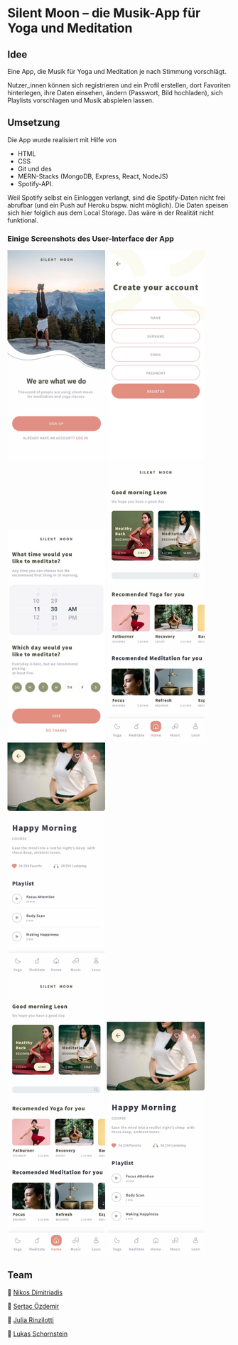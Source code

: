 # Silent Moon – die Musik-App für Yoga und Meditation

## Idee

Eine App, die Musik für Yoga und Meditation je nach Stimmung vorschlägt.

Nutzer_innen können sich registrieren und ein Profil erstellen, dort Favoriten hinterlegen, ihre Daten einsehen, ändern (Passwort, Bild hochladen), sich Playlists vorschlagen und Musik abspielen lassen.


## Umsetzung 

Die App wurde realisiert mit Hilfe von 
- HTML
- CSS
- Git und des 
- MERN-Stacks (MongoDB, Express, React, NodeJS)
- Spotify-API.

Weil Spotify selbst ein Einloggen verlangt, sind die Spotify-Daten nicht frei abrufbar (und ein Push auf Heroku bspw. nicht möglich). Die Daten speisen sich hier folglich aus dem Local Storage. Das wäre in der Realität nicht funktional.

### Einige Screenshots des User-Interface der App

<div display="flex">
    <img src="./screenshots/login.jpg" width="220" padding="25px"/>
    <img src="./screenshots/signUp.jpg" width="220" padding="25px" />
    <img src="./screenshots/reminders.jpg" width="220" padding="25px"/>
        <img src="./screenshots/home.jpg" width="220" padding="25px"/>
    <img src="./screenshots/meditationDetails.jpg" width="220" padding="25px"/>
</div>

<div>
    <img src="./screenshots/home.jpg" width="220" padding="25px"/>
    <img src="./screenshots/meditationDetails.jpg" width="220" padding="25px"/>
</div>



## Team

:peacock: [Nikos Dimitriadis](https://github.com/nikdimitriadis) <br />

:eagle: [Sertac Özdemir](https://github.com/schmelzofen) <br />

:flamingo: [Julia Rinzilotti](https://github.com/JuliaRinzilotti) <br />

:parrot: [Lukas Schornstein](https://github.com/LukasSchornstein) <br />

